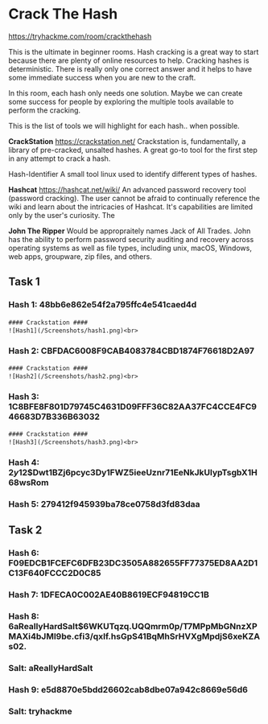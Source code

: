 # Crack The Hash

https://tryhackme.com/room/crackthehash

This is the ultimate in beginner rooms. Hash cracking is a great way to start because there are plenty of online resources to help. Cracking hashes is deterministic. There is really only one correct answer and it helps to have some immediate success when you are new to the craft.

In this room, each hash only needs one solution. Maybe we can create some success for people by exploring the multiple tools available to perform the cracking.

This is the list of tools we will highlight for each hash.. when possible.

**CrackStation**
https://crackstation.net/
Crackstation is, fundamentally, a library of pre-cracked, unsalted hashes. A great go-to tool for the first step in any attempt to crack a hash.

Hash-Identifier
A small tool linux used to identify different types of hashes.

**Hashcat**
https://hashcat.net/wiki/
An advanced password recovery tool (password cracking). The user cannot be afraid to continually reference the wiki and learn about the intricacies of Hashcat. It's capabilities are limited only by the user's curiosity. The

**John The Ripper**
Would be appropraitely names Jack of All Trades. John has the ability to perform password security auditing and recovery across operating systems as well as file types, including unix, macOS, Windows, web apps, groupware, zip files, and others. 


## Task 1
### Hash 1: 48bb6e862e54f2a795ffc4e541caed4d ###

    #### Crackstation ####
    ![Hash1](/Screenshots/hash1.png)<br>

### Hash 2: CBFDAC6008F9CAB4083784CBD1874F76618D2A97 
    #### Crackstation ####
    ![Hash2](/Screenshots/hash2.png)<br>

### Hash 3: 1C8BFE8F801D79745C4631D09FFF36C82AA37FC4CCE4FC946683D7B336B63032 ###
    #### Crackstation ####
    ![Hash3](/Screenshots/hash3.png)<br>

### Hash 4: $2y$12$Dwt1BZj6pcyc3Dy1FWZ5ieeUznr71EeNkJkUlypTsgbX1H68wsRom ###

### Hash 5: 279412f945939ba78ce0758d3fd83daa ###


## Task 2

### Hash 6: F09EDCB1FCEFC6DFB23DC3505A882655FF77375ED8AA2D1C13F640FCCC2D0C85 ###

### Hash 7: 1DFECA0C002AE40B8619ECF94819CC1B ###

### Hash 8: $6$aReallyHardSalt$6WKUTqzq.UQQmrm0p/T7MPpMbGNnzXPMAXi4bJMl9be.cfi3/qxIf.hsGpS41BqMhSrHVXgMpdjS6xeKZAs02. ###
### Salt: aReallyHardSalt ###

### Hash 9: e5d8870e5bdd26602cab8dbe07a942c8669e56d6 ###
### Salt: tryhackme ###